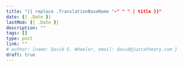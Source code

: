 ```yaml
---
title: "{{ replace .TranslationBaseName "-" " " | title }}"
date: {{ .Date }}
lastMod: {{ .Date }}
description: ""
tags: []
type: post
link: ""
# author: {name: David E. Wheeler, email: david@justatheory.com }
draft: true
---
```



